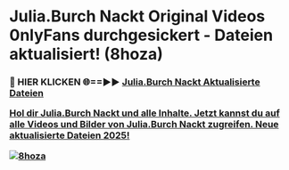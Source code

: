 # Julia.Burch Nackt Original Videos 0nlyFans durchgesickert - Dateien aktualisiert! (8hoza)

<h3>🔴 HIER KLICKEN 🌐==►► <a href="https://tinyurl.com/h6vf6nb8" rel="nofollow">Julia.Burch Nackt Aktualisierte Dateien

Hol dir Julia.Burch Nackt und alle Inhalte. Jetzt kannst du auf alle Videos und Bilder von Julia.Burch Nackt zugreifen. Neue aktualisierte Dateien 2025!

[![8hoza](https://i.imgur.com/sD4kR3V.gif)](https://tinyurl.com/h6vf6nb8)
